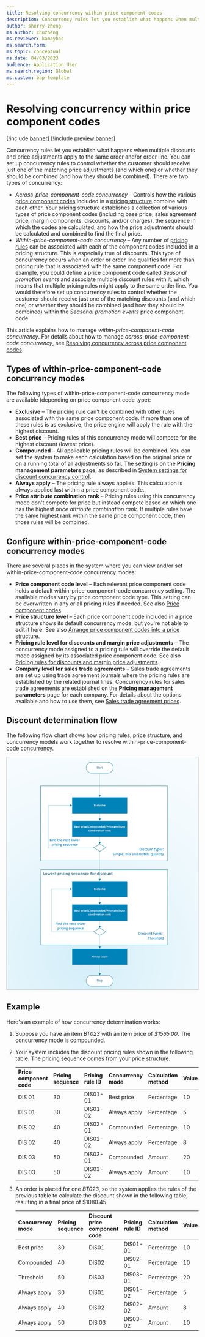 ```yaml
---
title: Resolving concurrency within price component codes
description: Concurrency rules let you establish what happens when multiple discounts and price adjustments apply to the same order and/or order line. This article explains how to manage within-price-component-code concurrency.
author: sherry-zheng
ms.author: chuzheng
ms.reviewer: kamaybac
ms.search.form: 
ms.topic: conceptual
ms.date: 04/03/2023
audience: Application User
ms.search.region: Global
ms.custom: bap-template
---
```


# Resolving concurrency within price component codes

[!include [banner](../includes/banner.md)]
[!include [preview banner](../includes/preview-banner.md)]

<!-- KFM: Preview until further notice -->

Concurrency rules let you establish what happens when multiple discounts and price adjustments apply to the same order and/or order line. You can set up concurrency rules to control whether the customer should receive just one of the matching price adjustments (and which one) or whether they should be combined (and how they should be combined). There are two types of concurrency:

- *Across-price-component-code concurrency* – Controls how the various [price component codes](price-component-code.md) included in a [pricing structure](price-structure-overview.md) combine with each other. Your pricing structure establishes a collection of various types of price component codes (including base price, sales agreement price, margin components, discounts, and/or charges), the sequence in which the codes are calculated, and how the price adjustments should be calculated and combined to find the final price.
- *Within-price-component-code concurrency* – Any number of [pricing rules](margin-discount-pricing-rules.md) can be associated with each of the component codes included in a pricing structure. This is especially true of discounts. This type of concurrency occurs when an order or order line qualifies for more than pricing rule that is associated with the same component code. For example, you could define a price component code called *Seasonal promotion events* and associate multiple discount rules with it, which means that multiple pricing rules might apply to the same order line. You would therefore set up concurrency rules to control whether the customer should receive just one of the matching discounts (and which one) or whether they should be combined (and how they should be combined) within the *Seasonal promotion events* price component code.

This article explains how to manage *within-price-component-code concurrency*. For details about how to manage *across-price-component-code concurrency*, see [Resolving concurrency across price component codes](concurrence-cross-codes.md).

## Types of within-price-component-code concurrency modes

The following types of within-price-component-code concurrency mode are available (depending on price component code type):

- **Exclusive** – The pricing rule can't be combined with other rules associated with the same price component code. If more than one of these rules is as exclusive, the price engine will apply the rule with the highest discount.
- **Best price** – Pricing rules of this concurrency mode will compete for the highest discount (lowest price).
- **Compounded** – All applicable pricing rules will be combined. You can set the system to make each calculation based on the original price or on a running total of all adjustments so far. The setting is on the **Pricing management parameters** page, as described in [System settings for discount concurrency control](concurrence-cross-codes.md#parameters).
- **Always apply** – The pricing rule always applies. This calculation is always applied last within a price component code.
- **Price attribute combination rank** – Pricing rules using this concurrency mode don't compete for price but instead compete based on which one has the highest *price attribute combination rank*. If multiple rules have the same highest rank within the same price component code, then those rules will be combined.

## Configure within-price-component-code concurrency modes

There are several places in the system where you can view and/or set within-price-component-code concurrency modes:

- **Price component code level** – Each relevant price component code holds a default within-price-component-code concurrency setting. The available modes vary by price component code type. This setting can be overwritten in any or all pricing rules if needed. See also [Price component codes](price-component-code.md).
- **Price structure level** – Each price component code included in a price structure shows its default concurrency mode, but you're not able to edit it here. See also [Arrange price component codes into a price structure](price-structure-details.md).
- **Pricing rule level for discounts and margin price adjustments** – The concurrency mode assigned to a pricing rule will override the default mode assigned by its associated price component code. See also [Pricing rules for discounts and margin price adjustments](margin-discount-pricing-rules.md).
- **Company level for sales trade agreements** – Sales trade agreements are set up using trade agreement journals where the pricing rules are established by the related journal lines. Concurrency rules for sales trade agreements are established on the **Pricing management parameters** page for each company. For details about the options available and how to use them, see [Sales trade agreement prices](sales-trade-agreement-prices.md).

## Discount determination flow

The following flow chart shows how pricing rules, price structure, and concurrency models work together to resolve within-price-component-code concurrency. <!-- KFM: We should provide this information also in text.  -->

[<img src="media/concurrency-flowchart.png" alt="Flowchart for determining within-price-component-code concurrency." title="Flowchart for determining within-price-component-code concurrency" width="600" />](media/concurrency-flowchart.png#lightbox)

## Example

Here's an example of how concurrency determination works:

1. Suppose you have an item *BT023* with an item price of *$1565.00*. The concurrency mode is compounded. <!-- KFM: Where does this concurrency mode come from? -->
1. Your system includes the discount pricing rules shown in the following table. The pricing sequence comes from your price structure.

    | Price component code | Pricing sequence | Pricing rule ID | Concurrency mode | Calculation method | Value | Discount type |
    |---|---|---|---|---|---|---|
    | DIS 01 | 30 | DIS01-01 | Best price | Percentage | 10 | Simple |
    | DIS 01 | 30 | DIS01-02 | Always apply | Percentage | 5 | Simple |
    | DIS 02 | 40 | DIS02-01 | Compounded | Percentage | 10 | Simple |
    | DIS 02 | 40 | DIS02-02 | Always apply | Percentage | 8 | Simple |
    | DIS 03 | 50 | DIS03-01 | Compounded | Amount | 20 | Threshold |
    | DIS 03 | 50 | DIS03-02 | Always apply | Amount | 10 | Threshold |

1. An order is placed for one *BT023*, so the system applies the rules of the previous table to calculate the discount shown in the following table, resulting in a final price of $1080.45

    | Concurrency mode | Pricing sequence | Discount price component code | Pricing rule ID | Calculation method | Value | Discount amount | New unit price |
    |---|---|---|---|---|---|---|---|
    | Best price | 30 | DIS01 | DIS01-01 | Percentage | 10 | 156.50 | 1408.50 |
    | Compounded | 40 | DIS02 | DIS02-01 | Percentage | 10 | 140.85 | 1267.65 |
    | Threshold | 50 | DIS03 | DIS03-01 | Percentage | 20 | 20.00 | 1247.65 |
    | Always apply | 30 | DIS01 | DIS01-02 | Percentage | 5 | 62.38 | 1185.27 |
    | Always apply | 40 | DIS02 | DIS02-02 | Amount | 8 | 94.82 | 1090.45 |
    | Always apply | 50 | DIS 03 | DIS03-02 | Amount | 10 | 10.00 | 1080.45 |


